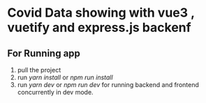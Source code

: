 # Covid Data showing with vue3 , vuetify and express.js backenf


## For Running app
1. pull the project 
2. run *yarn install* or *npm run install* 
3. run *yarn dev* or  *npm run dev* for running backend and frontend concurrently in dev mode.


